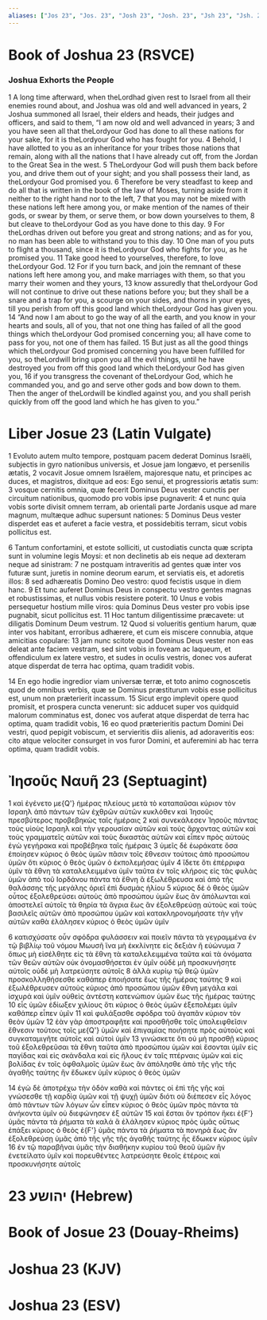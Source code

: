 ```yaml
---
aliases: ["Jos 23", "Jos. 23", "Josh 23", "Josh. 23", "Jsh 23", "Jsh. 23"]
---
```



# Book of Joshua 23 (RSVCE)

### Joshua Exhorts the People
1 A long time afterward, when theLordhad given rest to Israel from all their enemies round about, and Joshua was old and well advanced in years,
2 Joshua summoned all Israel, their elders and heads, their judges and officers, and said to them, “I am now old and well advanced in years;
3 and you have seen all that theLordyour God has done to all these nations for your sake, for it is theLordyour God who has fought for you.
4 Behold, I have allotted to you as an inheritance for your tribes those nations that remain, along with all the nations that I have already cut off, from the Jordan to the Great Sea in the west.
5 TheLordyour God will push them back before you, and drive them out of your sight; and you shall possess their land, as theLordyour God promised you.
6 Therefore be very steadfast to keep and do all that is written in the book of the law of Moses, turning aside from it neither to the right hand nor to the left,
7 that you may not be mixed with these nations left here among you, or make mention of the names of their gods, or swear by them, or serve them, or bow down yourselves to them,
8 but cleave to theLordyour God as you have done to this day.
9 For theLordhas driven out before you great and strong nations; and as for you, no man has been able to withstand you to this day.
10 One man of you puts to flight a thousand, since it is theLordyour God who fights for you, as he promised you.
11 Take good heed to yourselves, therefore, to love theLordyour God.
12 For if you turn back, and join the remnant of these nations left here among you, and make marriages with them, so that you marry their women and they yours,
13 know assuredly that theLordyour God will not continue to drive out these nations before you; but they shall be a snare and a trap for you, a scourge on your sides, and thorns in your eyes, till you perish from off this good land which theLordyour God has given you.
14 “And now I am about to go the way of all the earth, and you know in your hearts and souls, all of you, that not one thing has failed of all the good things which theLordyour God promised concerning you; all have come to pass for you, not one of them has failed.
15 But just as all the good things which theLordyour God promised concerning you have been fulfilled for you, so theLordwill bring upon you all the evil things, until he have destroyed you from off this good land which theLordyour God has given you,
16 if you transgress the covenant of theLordyour God, which he commanded you, and go and serve other gods and bow down to them. Then the anger of theLordwill be kindled against you, and you shall perish quickly from off the good land which he has given to you.”


# Liber Josue 23 (Latin Vulgate)

1 Evoluto autem multo tempore, postquam pacem dederat Dominus Israëli, subjectis in gyro nationibus universis, et Josue jam longævo, et persenilis ætatis,
2 vocavit Josue omnem Israëlem, majoresque natu, et principes ac duces, et magistros, dixitque ad eos: Ego senui, et progressioris ætatis sum:
3 vosque cernitis omnia, quæ fecerit Dominus Deus vester cunctis per circuitum nationibus, quomodo pro vobis ipse pugnaverit:
4 et nunc quia vobis sorte divisit omnem terram, ab orientali parte Jordanis usque ad mare magnum, multæque adhuc supersunt nationes:
5 Dominus Deus vester disperdet eas et auferet a facie vestra, et possidebitis terram, sicut vobis pollicitus est.

6 Tantum confortamini, et estote solliciti, ut custodiatis cuncta quæ scripta sunt in volumine legis Moysi: et non declinetis ab eis neque ad dexteram neque ad sinistram:
7 ne postquam intraveritis ad gentes quæ inter vos futuræ sunt, juretis in nomine deorum earum, et serviatis eis, et adoretis illos:
8 sed adhæreatis Domino Deo vestro: quod fecistis usque in diem hanc.
9 Et tunc auferet Dominus Deus in conspectu vestro gentes magnas et robustissimas, et nullus vobis resistere poterit.
10 Unus e vobis persequetur hostium mille viros: quia Dominus Deus vester pro vobis ipse pugnabit, sicut pollicitus est.
11 Hoc tantum diligentissime præcavete: ut diligatis Dominum Deum vestrum.
12 Quod si volueritis gentium harum, quæ inter vos habitant, erroribus adhærere, et cum eis miscere connubia, atque amicitias copulare:
13 jam nunc scitote quod Dominus Deus vester non eas deleat ante faciem vestram, sed sint vobis in foveam ac laqueum, et offendiculum ex latere vestro, et sudes in oculis vestris, donec vos auferat atque disperdat de terra hac optima, quam tradidit vobis.

14 En ego hodie ingredior viam universæ terræ, et toto animo cognoscetis quod de omnibus verbis, quæ se Dominus præstiturum vobis esse pollicitus est, unum non præterierit incassum.
15 Sicut ergo implevit opere quod promisit, et prospera cuncta venerunt: sic adducet super vos quidquid malorum comminatus est, donec vos auferat atque disperdat de terra hac optima, quam tradidit vobis,
16 eo quod præterieritis pactum Domini Dei vestri, quod pepigit vobiscum, et servieritis diis alienis, ad adoraveritis eos: cito atque velociter consurget in vos furor Domini, et auferemini ab hac terra optima, quam tradidit vobis.


# Ἰησοῦς Nαυῆ 23 (Septuagint)

1 καὶ ἐγένετο με{Q'} ἡμέρας πλείους μετὰ τὸ καταπαῦσαι κύριον τὸν Ισραηλ ἀπὸ πάντων τῶν ἐχθρῶν αὐτῶν κυκλόθεν καὶ Ἰησοῦς πρεσβύτερος προβεβηκὼς ταῖς ἡμέραις
2 καὶ συνεκάλεσεν Ἰησοῦς πάντας τοὺς υἱοὺς Ισραηλ καὶ τὴν γερουσίαν αὐτῶν καὶ τοὺς ἄρχοντας αὐτῶν καὶ τοὺς γραμματεῖς αὐτῶν καὶ τοὺς δικαστὰς αὐτῶν καὶ εἶπεν πρὸς αὐτούς ἐγὼ γεγήρακα καὶ προβέβηκα ταῖς ἡμέραις
3 ὑμεῖς δὲ ἑωράκατε ὅσα ἐποίησεν κύριος ὁ θεὸς ὑμῶν πᾶσιν τοῖς ἔθνεσιν τούτοις ἀπὸ προσώπου ὑμῶν ὅτι κύριος ὁ θεὸς ὑμῶν ὁ ἐκπολεμήσας ὑμῖν
4 ἴδετε ὅτι ἐπέρριφα ὑμῖν τὰ ἔθνη τὰ καταλελειμμένα ὑμῖν ταῦτα ἐν τοῖς κλήροις εἰς τὰς φυλὰς ὑμῶν ἀπὸ τοῦ Ιορδάνου πάντα τὰ ἔθνη ἃ ἐξωλέθρευσα καὶ ἀπὸ τῆς θαλάσσης τῆς μεγάλης ὁριεῖ ἐπὶ δυσμὰς ἡλίου
5 κύριος δὲ ὁ θεὸς ὑμῶν οὗτος ἐξολεθρεύσει αὐτοὺς ἀπὸ προσώπου ὑμῶν ἕως ἂν ἀπόλωνται καὶ ἀποστελεῖ αὐτοῖς τὰ θηρία τὰ ἄγρια ἕως ἂν ἐξολεθρεύσῃ αὐτοὺς καὶ τοὺς βασιλεῖς αὐτῶν ἀπὸ προσώπου ὑμῶν καὶ κατακληρονομήσατε τὴν γῆν αὐτῶν καθὰ ἐλάλησεν κύριος ὁ θεὸς ὑμῶν ὑμῖν

6 κατισχύσατε οὖν σφόδρα φυλάσσειν καὶ ποιεῖν πάντα τὰ γεγραμμένα ἐν τῷ βιβλίῳ τοῦ νόμου Μωυσῆ ἵνα μὴ ἐκκλίνητε εἰς δεξιὰν ἢ εὐώνυμα
7 ὅπως μὴ εἰσέλθητε εἰς τὰ ἔθνη τὰ καταλελειμμένα ταῦτα καὶ τὰ ὀνόματα τῶν θεῶν αὐτῶν οὐκ ὀνομασθήσεται ἐν ὑμῖν οὐδὲ μὴ προσκυνήσητε αὐτοῖς οὐδὲ μὴ λατρεύσητε αὐτοῖς
8 ἀλλὰ κυρίῳ τῷ θεῷ ὑμῶν προσκολληθήσεσθε καθάπερ ἐποιήσατε ἕως τῆς ἡμέρας ταύτης
9 καὶ ἐξωλέθρευσεν αὐτοὺς κύριος ἀπὸ προσώπου ὑμῶν ἔθνη μεγάλα καὶ ἰσχυρά καὶ ὑμῖν οὐθεὶς ἀντέστη κατενώπιον ὑμῶν ἕως τῆς ἡμέρας ταύτης
10 εἷς ὑμῶν ἐδίωξεν χιλίους ὅτι κύριος ὁ θεὸς ὑμῶν ἐξεπολέμει ὑμῖν καθάπερ εἶπεν ὑμῖν
11 καὶ φυλάξασθε σφόδρα τοῦ ἀγαπᾶν κύριον τὸν θεὸν ὑμῶν
12 ἐὰν γὰρ ἀποστραφῆτε καὶ προσθῆσθε τοῖς ὑπολειφθεῖσιν ἔθνεσιν τούτοις τοῖς με{Q'} ὑμῶν καὶ ἐπιγαμίας ποιήσητε πρὸς αὐτοὺς καὶ συγκαταμιγῆτε αὐτοῖς καὶ αὐτοὶ ὑμῖν
13 γινώσκετε ὅτι οὐ μὴ προσθῇ κύριος τοῦ ἐξολεθρεῦσαι τὰ ἔθνη ταῦτα ἀπὸ προσώπου ὑμῶν καὶ ἔσονται ὑμῖν εἰς παγίδας καὶ εἰς σκάνδαλα καὶ εἰς ἥλους ἐν ταῖς πτέρναις ὑμῶν καὶ εἰς βολίδας ἐν τοῖς ὀφθαλμοῖς ὑμῶν ἕως ἂν ἀπόλησθε ἀπὸ τῆς γῆς τῆς ἀγαθῆς ταύτης ἣν ἔδωκεν ὑμῖν κύριος ὁ θεὸς ὑμῶν

14 ἐγὼ δὲ ἀποτρέχω τὴν ὁδὸν καθὰ καὶ πάντες οἱ ἐπὶ τῆς γῆς καὶ γνώσεσθε τῇ καρδίᾳ ὑμῶν καὶ τῇ ψυχῇ ὑμῶν διότι οὐ διέπεσεν εἷς λόγος ἀπὸ πάντων τῶν λόγων ὧν εἶπεν κύριος ὁ θεὸς ὑμῶν πρὸς πάντα τὰ ἀνήκοντα ὑμῖν οὐ διεφώνησεν ἐξ αὐτῶν
15 καὶ ἔσται ὃν τρόπον ἥκει ἐ{F'} ὑμᾶς πάντα τὰ ῥήματα τὰ καλά ἃ ἐλάλησεν κύριος πρὸς ὑμᾶς οὕτως ἐπάξει κύριος ὁ θεὸς ἐ{F'} ὑμᾶς πάντα τὰ ῥήματα τὰ πονηρά ἕως ἂν ἐξολεθρεύσῃ ὑμᾶς ἀπὸ τῆς γῆς τῆς ἀγαθῆς ταύτης ἧς ἔδωκεν κύριος ὑμῖν
16 ἐν τῷ παραβῆναι ὑμᾶς τὴν διαθήκην κυρίου τοῦ θεοῦ ὑμῶν ἣν ἐνετείλατο ὑμῖν καὶ πορευθέντες λατρεύσητε θεοῖς ἑτέροις καὶ προσκυνήσητε αὐτοῖς


# 23 יהושע (Hebrew)


# Book of Josue 23 (Douay-Rheims)


# Joshua 23 (KJV)


# Joshua 23 (ESV)

